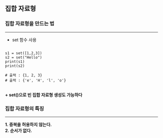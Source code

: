 ## 집합 자료형
### 집합 자료형을 만드는 법
***
- set 함수 사용
<pre>
<code>
s1 = set([1,2,3])
s2 = set("Hello")
print(s1)
print(s2)

# 출력 : {1, 2, 3}
# 출력 : {'e', 'H', 'l', 'o'}
</code>
</pre>
__+ set()으로 빈 집합 자료형 생성도 가능하다__

### 집합 자료형의 특징
***
__1. 중복을 허용하지 않는다.__  
__2. 순서가 없다.__
